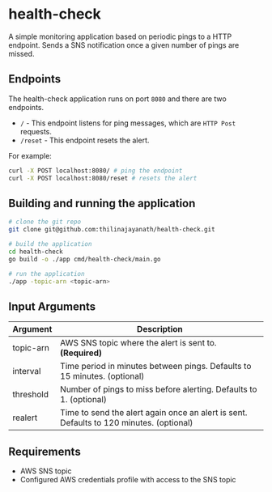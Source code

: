# health-check

A simple monitoring application based on periodic pings to a HTTP endpoint. Sends a SNS notification once a given number of pings are missed.

## Endpoints

The health-check application runs on port `8080` and there are two endpoints.

- `/` - This endpoint listens for ping messages, which are `HTTP Post` requests.
- `/reset` - This endpoint resets the alert.

For example:

```bash
curl -X POST localhost:8080/ # ping the endpoint
curl -X POST localhost:8080/reset # resets the alert
```

## Building and running the application

```bash
# clone the git repo
git clone git@github.com:thilinajayanath/health-check.git

# build the application
cd health-check
go build -o ./app cmd/health-check/main.go

# run the application
./app -topic-arn <topic-arn>
```

## Input Arguments

| Argument  | Description                                                                             |
| --------- | --------------------------------------------------------------------------------------- |
| topic-arn | AWS SNS topic where the alert is sent to. **(Required)**                                |
| interval  | Time period in minutes between pings. Defaults to 15 minutes. (optional)                |
| threshold | Number of pings to miss before alerting. Defaults to 1. (optional)                      |
| realert   | Time to send the alert again once an alert is sent. Defaults to 120 minutes. (optional) |

## Requirements

- AWS SNS topic
- Configured AWS credentials profile with access to the SNS topic

